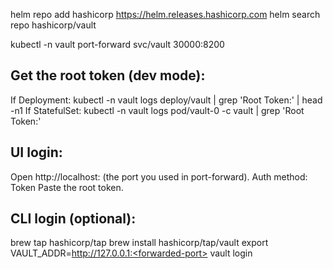 helm repo add hashicorp https://helm.releases.hashicorp.com
helm search repo hashicorp/vault


kubectl -n vault port-forward svc/vault 30000:8200

## Get the root token (dev mode):

If Deployment: kubectl -n vault logs deploy/vault | grep 'Root Token:' | head -n1
If StatefulSet: kubectl -n vault logs pod/vault-0 -c vault | grep 'Root Token:'

## UI login:
Open http://localhost:<forwarded-port> (the port you used in port-forward).
Auth method: Token
Paste the root token.

## CLI login (optional):
brew tap hashicorp/tap
brew install hashicorp/tap/vault
export VAULT_ADDR=http://127.0.0.1:<forwarded-port>
vault login <root-token>

